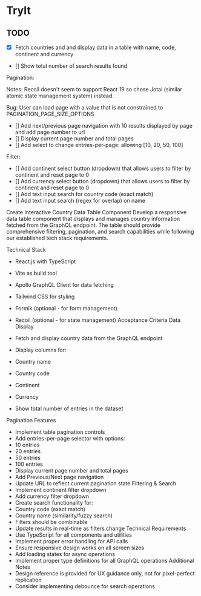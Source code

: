 # TryIt

## TODO

- [x] Fetch countries and and display data in a table with name, code, continent and currency
- [] Show total number of search results found

Pagination:

Notes: Recoil doesn't seem to support React 19 so chose Jotai (similar atomic state management system) instead.

Bug: User can load page with a value that is not constrained to PAGINATION_PAGE_SIZE_OPTIONS

- [] Add next/previous page navigation with 10 results displayed by page and add page number to url
- [] Display current page number and total pages
- [] Add select to change entries-per-page: allowing [10, 20, 50, 100]

Filter:

- [] Add continent select button (dropdown) that allows users to filter by continent and reset page to 0
- [] Add currency select button (dropdown) that allows users to filter by continent and reset page to 0
- [] Add text input search for country code (exact match)
- [] Add text input search (regex for overlap) on name

Create Interactive Country
Data Table Component
Develop a responsive data table component that
displays and manages country information fetched from
the GraphQL endpoint. The table should provide
comprehensive filtering, pagination, and search
capabilities while following our established tech stack
requirements.

Technical Stack

- React.js with TypeScript
- Vite as build tool
- Apollo GraphQL Client for data fetching
- Tailwind CSS for styling
- Formik (optional - for form management)
- Recoil (optional - for state management)
  Acceptance Criteria
  Data Display
- Fetch and display country data from the GraphQL
  endpoint
- Display columns for:
- Country name
- Country code
- Continent
- Currency

- Show total number of entries in the dataset

Pagination Features

- Implement table pagination controls
- Add entries-per-page selector with options:
- 10 entries
- 20 entries
- 50 entries
- 100 entries
- Display current page number and total pages
- Add Previous/Next page navigation
- Update URL to reflect current pagination state
  Filtering & Search
- Implement continent filter dropdown
- Add currency filter dropdown
- Create search functionality for:
- Country code (exact match)
- Country name (similarity/fuzzy search)
- Filters should be combinable
- Update results in real-time as filters change
  Technical Requirements
- Use TypeScript for all components and utilities
- Implement proper error handling for API calls
- Ensure responsive design works on all screen sizes
- Add loading states for async operations
- Implement proper type definitions for all GraphQL operations
  Additional Notes
- Design reference is provided for UX guidance only, not for pixel-perfect replication
- Consider implementing debounce for search operations
